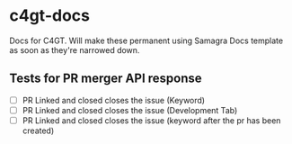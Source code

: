 # c4gt-docs
Docs for C4GT. Will make these permanent using Samagra Docs template as soon as they're narrowed down.

## Tests for PR merger API response
- [ ] PR Linked and closed closes the issue (Keyword)
- [ ] PR Linked and closed closes the issue (Development Tab)
- [ ] PR Linked and closed closes the issue (keyword after the pr has been created)
